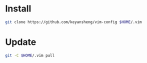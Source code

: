 # Install

```bash
git clone https://github.com/keyansheng/vim-config $HOME/.vim
```

# Update

```bash
git -C $HOME/.vim pull
```
